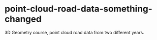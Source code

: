 # point-cloud-road-data-something-changed
3D Geometry course, point cloud road data from two different years. 
